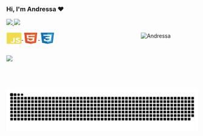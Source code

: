 ### Hi, I'm Andressa ❤

 <div>
  <a href="https://github.com/andressapadilha">
  <img height="180em" src="https://github-readme-stats.vercel.app/api?username=andressapadilha&show_icons=true&theme=dracula&include_all_commits=true&count_private=true"/>
  <img height="180em" src="https://github-readme-stats.vercel.app/api/top-langs/?username=andressapadilha&layout=compact&langs_count=7&theme=dracula"/>
</div>
  
  <div style="display: inline_block"><br>
  <img align="center" alt="Rafa-Js" height="30" width="40" src="https://raw.githubusercontent.com/devicons/devicon/master/icons/javascript/javascript-plain.svg">
  <img align="center" alt="Rafa-HTML" height="30" width="40" src="https://raw.githubusercontent.com/devicons/devicon/master/icons/html5/html5-original.svg">
  <img align="center" alt="Rafa-CSS" height="30" width="40" src="https://raw.githubusercontent.com/devicons/devicon/master/icons/css3/css3-original.svg">
    <img align="right" height="150" width="150" alt="Andressa"src="https://media.giphy.com/media/Lxiuk3GiHaL76uhEcV/giphy.gif?cid=790b76113e2702eed93668b9f99ba9564c54c27377fdfb31&rid=giphy.gif&ct=g"
</div>
 
  ##
 
 <div> 
  <a href="https://www.linkedin.com/in/andressampadilha" target="_blank"><img src="https://img.shields.io/badge/-LinkedIn-%230077B5?style=for-the-badge&logo=linkedin&logoColor=white" target="_blank"></a> 
   
 ![Snake animation](https://github.com/andressapadilha/andressapadilha/blob/output/github-contribution-grid-snake.svg)
 
</div>


